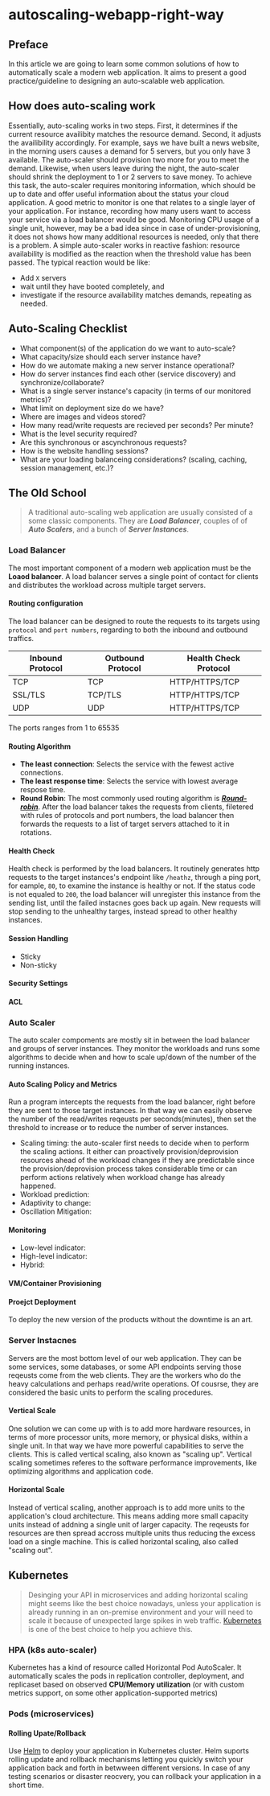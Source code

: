 # autoscaling-webapp-right-way

## Preface

In this article we are going to learn some common solutions of how to automatically scale a modern web application. It aims to present a good practice/guideline to designing an auto-scalable web application.

## How does auto-scaling work

Essentially, auto-scaling works in two steps. First, it determines if the current resource availibity matches the resource demand. Second, it adjusts the availibility accordingly. For example, says we have built a news website, in the morning users causes a demand for 5 servers, but you only have 3 available. The auto-scaler should provision two more for you to meet the demand. Likewise, when users leave during the night, the auto-scaler should shrink the deployment to 1 or 2 servers to save money. To achieve this task, the auto-scaler requires monitoring information, which should be up to date and offer useful information about the status your cloud application. A good metric to monitor is one that relates to a single layer of your application. For instance, recording how many users want to access your service via a load balancer would be good. Monitoring CPU usage of a single unit, however, may be a bad idea since in case of under-provisioning, it does not shows how many additional resources is needed, only that there is a problem. A simple auto-scaler works in reactive fashion: resource availability is modified as the reaction when the threshold value has been passed.
The typical reaction would be like:

* Add `X` servers
* wait until they have booted completely, and
* investigate if the resource availability matches demands, repeating as needed.

## Auto-Scaling Checklist

* What component(s) of the application do we want to auto-scale?
* What capacity/size should each server instance have?
* How do we automate making a new server instance operational?
* How do server instances find each other (service discovery) and synchronize/collaborate?
* What is a single server instance's capacity (in terms of our monitored metrics)?
* What limit on deployment size do we have?
* Where are images and videos stored?
* How many read/write requests are recieved per seconds? Per minute?
* What is the level security required?
* Are this synchronous or ascynchronous requests?
* How is the website handling sessions?
* What are your loading balanceing considerations? (scaling, caching, session management, etc.)?

## The Old School

> A traditional auto-scaling web application are usually consisted of a some classic components. They are ***Load Balancer***, couples of of ***Auto Scalers***, and a bunch of ***Server Instances***.

### Load Balancer

The most important component of a modern web application must be the **Loaod balancer**. A load balancer serves a single point of contact for clients and distributes the workload across multiple target servers.

#### Routing configuration

The load balancer can be designed to route the requests to its targets using `protocol` and `port numbers`, regarding to both the inbound and outbound traffics.

|Inbound Protocol|Outbound Protocol|Health Check Protocol|
|---|---|---|
|TCP|TCP|HTTP/HTTPS/TCP|
|SSL/TLS|TCP/TLS| HTTP/HTTPS/TCP|  
|UDP|UDP|HTTP/HTTPS/TCP|

The ports ranges from 1 to 65535

#### Routing Algorithm

* **The least connection**: Selects the service with the fewest active connections.
* **The least response time**: Selects the service with lowest average respose time.
* **Round Robin**: The most commonly used routing algorithm is [***Round-robin***](https://en.wikipedia.org/wiki/Round-robin_scheduling). After the load balancer takes the requests from clients, filetered with rules of protocols and port numbers, the load balancer then forwards the requests to a list of target servers attached to it in rotations.

#### Health Check

Health check is performed by the load balancers. It routinely generates http requests to the target instances's endpoint like `/heathz`, through a ping port, for eample, `80`, to examine the instance is healthy or not. If the status code is not equaled to `200`, the load balancer will unregister this instance from the sending list, until the failed instacnes goes back up again. New requests will stop sending to the unhealthy targes, instead spread to other healthy instances.

#### Session Handling

* Sticky
* Non-sticky

#### Security Settings

#### ACL

### Auto Scaler

The auto scaler compoments are mostly sit in between the load balancer and groups of server instances. They monitor the workloads and runs some algorithms to decide when and how to scale up/down of the number of the running instances.

#### Auto Scaling Policy and Metrics

Run a program intercepts the requests from the load balancer, right before they are sent to those target instances. In that way we can easily observe the number of the read/writes reqeusts per seconds(minutes), then set the threshold to increase or to reduce the number of server instances.

* Scaling timing: the auto-scaler first needs to decide when to perform the scaling actions. It either can proactively provision/deprovision resources ahead of the workload changes if they are predictable since the provision/deprovision process takes considerable time or can perform actions relatively when workload change has already happened.
* Workload prediction:
* Adaptivity to change:
* Oscillation Mitigation:

#### Monitoring

* Low-level indicator:
* High-level indicator:
* Hybrid:

#### VM/Container Provisioning

#### Proejct Deployment

To deploy the new version of the products without the downtime is an art.

### Server Instacnes

Servers are the most bottom level of our web application. They can be some services, some databases, or some API endpoints serving those reqeusts come from the web clients. They are the workers who do the heavy calculations and perhaps read/write operations. Of cousrse, they are considered the basic units to perform the scaling procedures.

#### Vertical Scale

One solution we can come up with is to add more hardware resources, in terms of more processor units, more memory, or physical disks, within a single unit. In that way we have more powerful capabilities to serve the clients. This is called vertical scaling, also known as "scaling up". Vertical scaling sometimes referes to the software performance improvements, like optimizing algorithms and application code.

#### Horizontal Scale

Instead of vertical scaling, another approach is to add more units to the application's cloud architecture. This means adding more small capacity units instead of addning a single unit of larger capacity. The reqeusts for resources are then spread accross multiple units thus reducing the excess load on a single machine. This is called horizontal scaling, also called "scaling out".

## Kubernetes

> Desinging your API in microservices and adding horizontal scaling might seems like the best choice nowadays, unless your application is already running in an on-premise environment and your will need to scale it because of unexpected large spikes in web traffic. [Kubernetes](https://github.com/kubernetes/kubernetes) is one of the best choice to help you achieve this.

### HPA (k8s auto-scaler)

Kubernetes has a kind of resource called  Horizontal Pod AutoScaler. It automatically scales the pods in replication controller, deployment, and replicaset based on observed **CPU/Memory utilization** (or with custom metrics support, on some other application-supported metrics)

### Pods (microservices)

#### Rolling Upate/Rollback

Use [Helm](https://github.com/helm/helm) to deploy your application in Kubernetes cluster. Helm suports rolling update and rollback mechanisms letting you quickly switch your application back and forth in betwween different versions. In case of any testing scenarios or disaster reocvery, you can rollback your application in a short time.

<!-- ### Monitoring

Regarding to application level's monitoring. the most commonly used service is [**Prometheus**](https://prometheus.io/). The powerful time series database constantly scrapes the metrics from different exporters offered by other third-party services. With fancy browser based UI, we can easily define our Service-Level Indicator(SLI)s, monitor our web application from different perspective of views, and alert when abnormal happens. -->
